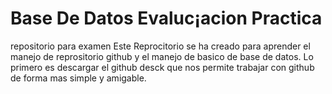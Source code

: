 # Base De Datos  Evaluc¡acion Practica
repositorio para examen
Este Reprocitorio se ha creado  para aprender el manejo de reprositorio github y el manejo de basico de base de datos.
Lo primero  es descargar el github desck que nos permite trabajar con github de forma mas simple y amigable.

